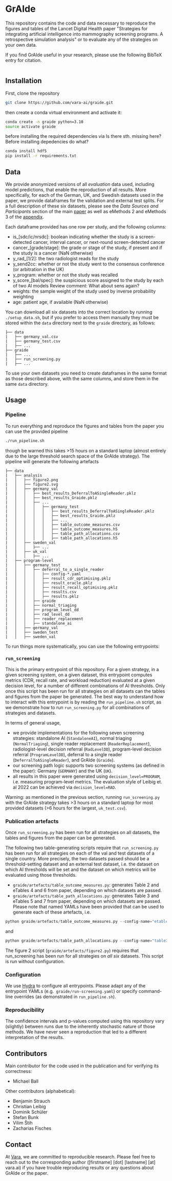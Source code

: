 # GrAIde

This repository contains the code and data necessary to reproduce the figures and tables of the Lancet Digital Health paper "Strategies for integrating artificial intelligence into mammography screening programs. A retrospective simulation analysis" or to evaluate any of the strategies on your own data.

If you find GrAIde useful in your research, please use the following BibTeX entry for citation.

```BibTeX
```

## Installation

First, clone the repository
```bash
git clone https://github.com/vara-ai/graide.git
```
then create a conda virtual environment and activate it:
```bash
conda create -n graide python=3.10
source activate graide
```
before installing the required dependencies via
	Is there sth. missing here? Before installing depedencies do what?
```bash
conda install hdf5
pip install -r requirements.txt
```

## Data

We provide anonymized versions of all _evaluation_ data used, including model predictions, that enable the reproduction of all results. More specifically, for each of the German, UK, and Swedish datasets used in the paper, we provide dataframes for the validation and external test splits. For a full description of these six datasets, please see the _Data Sources and Participants_ section of the main [paper](www.TODOTODOTODO) as well as eMethods 2 and eMethods 3 of the [appendix](www.TODOTODOTODO). 

Each dataframe provided has one row per study, and the following columns:
- is_[sdc/ic/nrsdc]: boolean indicating whether the study is a screen-detected cancer, interval cancer, or next-round screen-detected cancer
- cancer_[grade/stage]: the grade or stage of the study, if present and if the study is a cancer (NaN otherwise)
- y_rad_[1/2]: the two radiologist reads for the study
- y_send2cc: whether or not the study went to the consensus conference (or arbitration in the UK)
- y_program: whether or not the study was recalled
- y_score_[bal/spec]: the suspicious score assigned to the study by each of two AI models
		Review comment: What about sens again?
- weights: the sample weight of the study used by inverse probability weighting
- age: patient age, if available (NaN otherwise)

You can download all six datasets into the correct location by running `./setup_data.sh`, but if you prefer to access them manually they must be stored within the `data` directory next to the `graide` directory, as follows:
```console
├── data
|   ├── germany_val.csv
|   ├── germany_test.csv
|   ├── ...
├── graide
|   ├── ...
|   ├── run_screening.py
|   ├── ...
```

To use your own datasets you need to create dataframes in the same format as those described above, with the same columns, and store them in the same `data` directory.

## Usage

### Pipeline

To run everything and reproduce the figures and tables from the paper you can use the provided pipeline
```bash
./run_pipeline.sh
```
though be warned this takes >15 hours on a standard laptop (almost entirely due to the large threshold search space of the GrAIde strategy). The pipeline will generate the following artefacts
```console
├── data
|   ├── analysis
|   │   ├── figure2.png
|   │   ├── figure2.svg
|   │   ├── germany_val
|   │   │   ├── best_results_DeferralToASingleReader.pklz
|   │   │   ├── best_results_Graide.pklz
|   │   │   ├── ...
|   │   │   │   ├── germany_test
|   │   │   │   │   ├── best_results_DeferralToASingleReader.pklz
|   │   │   │   │   ├── best_results_Graide.pklz
|   │   │   │   │   ├── ...
|   │   │   │   │   ├── table_outcome_measures.csv
|   │   │   │   │   ├── table_outcome_measures.h5
|   │   │   │   │   ├── table_path_allocations.csv
|   │   │   │   │   ├── table_path_allocations.h5
|   │   ├── sweden_val
|   │   │   ├── ...
|   │   ├── uk_val
|   │   │   ├── ...
|   ├── program-level
|   │   ├── germany_test
|   │   │   ├── deferral_to_a_single_reader
|   │   │   │   ├── config-*.yaml
|   │   │   │   ├── result_cdr_optimising.pklz
|   │   │   │   ├── result_oracle.pklz
|   │   │   │   ├── result_recall_optimising.pklz
|   │   │   │   ├── results.csv
|   │   │   │   ├── results.pklz
|   │   │   ├── graide
|   │   │   ├── normal_triaging
|   │   │   ├── program_level_dd
|   │   │   ├── rad_level_dd
|   │   │   ├── reader_replacement
|   │   │   ├── standalone_ai
|   │   ├── germany_val
|   │   ├── sweden_test
|   │   ├── sweden_val
```

To run things more systematically, you can use the following entrypoints:

### `run_screening`

This is the primary entrypoint of this repository. For a given strategy, in a given screening system, on a given dataset, this entrypoint computes metrics (CDR, recall rate, and workload reduction) evaluated at a given decision level, for a number of different combinations of AI thresholds. Only once this script has been run for all strategies on all datasets can the tables and figures from the paper be generated. The best way to understand how to interact with this entrypoint is by reading the `run_pipeline.sh` script, as we demonstrate how to run `run_screening.py` for all combinations of strategies and datasets. 

In terms of general usage, 
- we provide implementations for the following seven screening strategies: standalone AI (`StandaloneAI`), normal triaging (`NormalTriaging`), single reader replacement (`ReaderReplacement`), radiologist-level decision referral (`RadLevelDD`), program-level decision referral (`ProgramLevelDD`), deferral to a single reader (`DeferralToASingleReader`), and GrAIde (`Graide`).
- our screening path logic supports two screening systems (as defined in the paper): Germany (`GERMANY`) and the UK (`UK`).
- all results in this paper were generated using `decision_level=PROGRAM`, i.e. measuring program-level metrics. The evaluation style of Leibig et. al 2022 can be achieved via `decision_level=RAD`.

Warning: as mentioned in the previous section, running `run_screening.py` with the GrAIde strategy takes >3 hours on a standard laptop for most provided datasets (>6 hours for the largest, `uk_test.csv`).

### Publication artefacts

Once `run_screening.py` has been run for all strategies on all datasets, the tables and figures from the paper can be generated. 

The following two table-generating scripts require that `run_screening.py` has been run for all strategies on each of the val and test datasets of a single country. More precisely, the two datasets passed should be a threshold-setting dataset and an external test dataset, i.e. the dataset on which AI thresholds will be set and the dataset on which metrics will be evaluated using those thresholds.
- `graide/artefacts/table_outcome_measures.py`: generates Table 2 and eTables 4 and 6 from paper, depending on which datasets are passed.
- `graide/artefacts/table_path_allocations.py`: generates Table 3 and eTables 5 and 7 from paper, depending on which datasets are passed.
Please note that named YAMLs have been provided that can be used to generate each of these artefacts, i.e.
```python
python graide/artefacts/table_outcome_measures.py --config-name="etable4"
```
and
```python
python graide/artefacts/table_path_allocations.py --config-name="table3"
``` 

The figure 2 script (`graide/artefacts/figure2.py`) requires that run_screening has been run for all strategies on _all six_ datasets. This script is run without configuration.

### Configuration

We use [Hydra](https://hydra.cc/) to configure all entrypoints. Please adapt any of the entrypoint YAMLs (e.g.` graide/run-screening.yaml`) or specify command-line overrides (as demonstrated in `run_pipeline.sh`).

### Reproducibility

The confidence intervals and p-values computed using this repository vary (slightly) between runs due to the inherently stochastic nature of those methods. We have never seen a reproduction that led to a different interpretation of the results.

## Contributors

Main contributor for the code used in the publication and for verifying its correctness:
* Michael Ball

Other contributors (alphabetical):
* Benjamin Strauch
* Christian Leibig
* Dominik Schüler
* Stefan Bunk
* Vilim Štih
* Zacharias Fisches

## Contact

At [Vara](https://www.vara.ai), we are committed to reproducible research. Please feel free to reach out to the corresponding author ([firstname] [dot] [lastname] [at] vara.ai) if you have trouble reproducing results or any questions about GrAIde or the paper.
